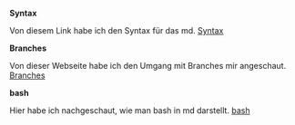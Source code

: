 **Syntax** 

Von diesem Link habe ich den Syntax für das md. 
[Syntax](https://www.markdownguide.org/basic-syntax/)

**Branches**

Von dieser Webseite habe ich den Umgang mit Branches mir angeschaut. 
[Branches](https://git-scm.com/book/de/v2/Git-Branching-Einfaches-Branching-und-Merging)

**bash**

Hier habe ich nachgeschaut, wie man bash in md darstellt. 
[bash](https://stackoverflow.com/questions/20303826/how-to-highlight-bash-shell-commands-in-markdown)
